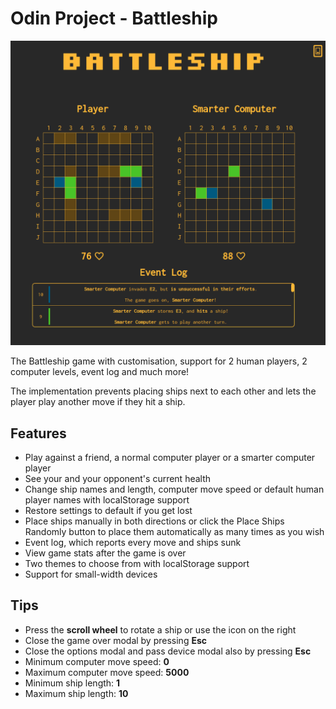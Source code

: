 # Odin Project - Battleship

![Gameplay](.//src/assets/gameplay.png 'Gameplay')

The Battleship game with customisation, support for 2 human players, 2 computer levels, event log and much more!

The implementation prevents placing ships next to each other and lets the player play another move if they hit a ship.

## Features

- Play against a friend, a normal computer player or a smarter computer player
- See your and your opponent's current health
- Change ship names and length, computer move speed or default human player names with localStorage support
- Restore settings to default if you get lost
- Place ships manually in both directions or click the Place Ships Randomly button to place them automatically as many times as you wish
- Event log, which reports every move and ships sunk
- View game stats after the game is over
- Two themes to choose from with localStorage support
- Support for small-width devices

## Tips

- Press the **scroll wheel** to rotate a ship or use the icon on the right
- Close the game over modal by pressing **Esc**
- Close the options modal and pass device modal also by pressing **Esc**
- Minimum computer move speed: **0**
- Maximum computer move speed: **5000**
- Minimum ship length: **1**
- Maximum ship length: **10**
